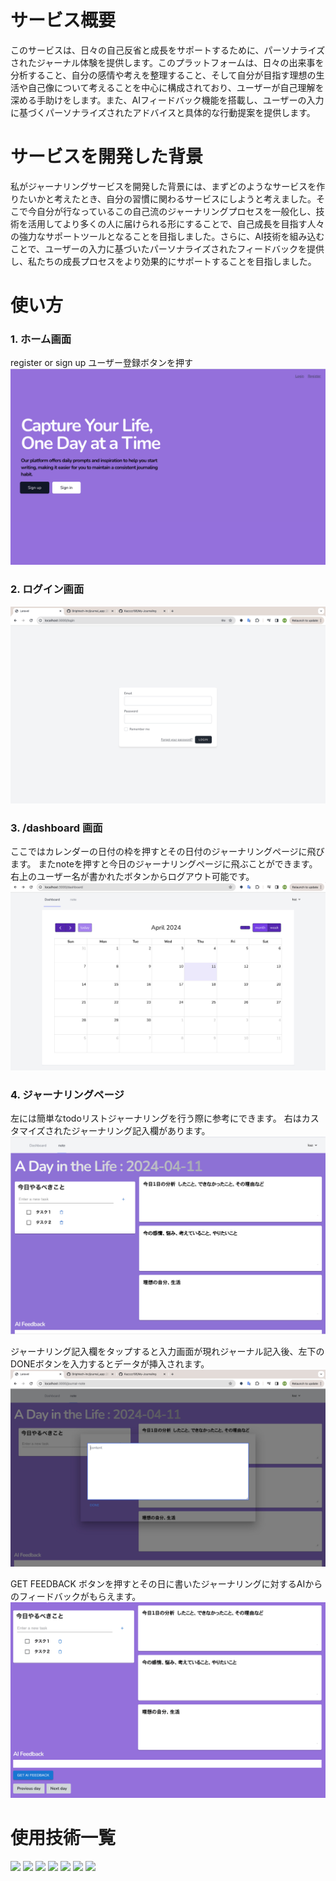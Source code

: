 # サービス概要
このサービスは、日々の自己反省と成長をサポートするために、パーソナライズされたジャーナル体験を提供します。このプラットフォームは、日々の出来事を分析すること、自分の感情や考えを整理すること、そして自分が目指す理想の生活や自己像について考えることを中心に構成されており、ユーザーが自己理解を深める手助けをします。また、AIフィードバック機能を搭載し、ユーザーの入力に基づくパーソナライズされたアドバイスと具体的な行動提案を提供します。

# サービスを開発した背景
私がジャーナリングサービスを開発した背景には、まずどのようなサービスを作りたいかと考えたとき、自分の習慣に関わるサービスにしようと考えました。そこで今自分が行なっているこの自己流のジャーナリングプロセスを一般化し、技術を活用してより多くの人に届けられる形にすることで、自己成長を目指す人々の強力なサポートツールとなることを目指しました。さらに、AI技術を組み込むことで、ユーザーの入力に基づいたパーソナライズされたフィードバックを提供し、私たちの成長プロセスをより効果的にサポートすることを目指しました。


# 使い方

### 1. ホーム画面
register or sign up ユーザー登録ボタンを押す
<img src="images/Screenshot 2024-04-12 at 0.53.32.png">

### 2. ログイン画面　
<img src="images/Screenshot 2024-04-11 at 18.20.14.png">

### 3. /dashboard 画面
ここではカレンダーの日付の枠を押すとその日付のジャーナリングページに飛びます。
またnoteを押すと今日のジャーナリングページに飛ぶことができます。
右上のユーザー名が書かれたボタンからログアウト可能です。
<img src="./images/app3.jpg">

### 4. ジャーナリングページ
左には簡単なtodoリストジャーナリングを行う際に参考にできます。
右はカスタマイズされたジャーナリング記入欄があります。
<img src="./images/app4.jpg">

ジャーナリング記入欄をタップすると入力画面が現れジャーナル記入後、左下のDONEボタンを入力するとデータが挿入されます。
<img src="./images/app1.jpg">

GET FEEDBACK ボタンを押すとその日に書いたジャーナリングに対するAIからのフィードバックがもらえます。
<img src="images/Screenshot 2024-04-12 at 0.51.33.png">



# 使用技術一覧
<p style="display: inline">
  <!-- フロントエンドのフレームワーク一覧 -->
  <img src="https://img.shields.io/badge/-Next.js-000000.svg?logo=next.js&style=for-the-badge">
  <img src="https://img.shields.io/badge/-TailwindCSS-000000.svg?logo=tailwindcss&style=for-the-badge">
  <!-- バックエンドのフレームワーク一覧 -->
  <img src="https://img.shields.io/badge/-Laravel-E74430.svg?logo=laravel&style=plastic">
  <!-- バックエンドの言語一覧 -->
  <img src="https://img.shields.io/badge/-Php-777BB4.svg?logo=php&style=plastic">
  <!-- ミドルウェア一覧 -->
  <img src="https://img.shields.io/badge/-Apache-D22128.svg?logo=apache&style=plastic">
  <img src="https://img.shields.io/badge/-MySQL-4479A1.svg?logo=mysql&style=for-the-badge&logoColor=white">
  <!-- インフラ一覧 -->
  <img src="https://img.shields.io/badge/-Docker-1488C6.svg?logo=docker&style=for-the-badge">
</p>
